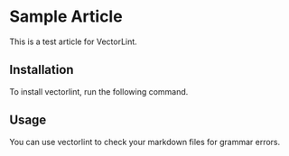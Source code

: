 # Sample Article

This is a test article for VectorLint.

## Installation

To install vectorlint, run the following command.

## Usage

You can use vectorlint to check your markdown files for grammar errors.
